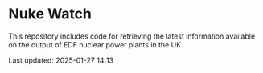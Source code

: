 # Nuke Watch

This repository includes code for retrieving the latest information available on the output of EDF nuclear power plants in the UK.

Last updated: 2025-01-27 14:13